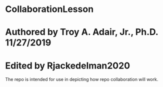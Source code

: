 # CollaborationLesson
# Authored by Troy A. Adair, Jr., Ph.D. 11/27/2019
# Edited by Rjackedelman2020
The repo is intended for use in depicting how repo collaboration will work.
